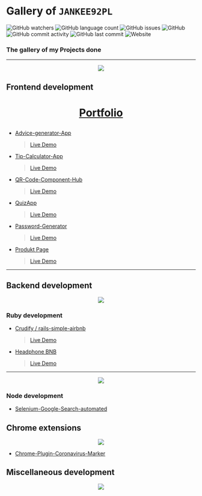 # Gallery of ```JANKEE92PL```

![GitHub watchers](https://img.shields.io/github/watchers/Jankee92pl/Gallery?style=social)
![GitHub language count](https://img.shields.io/github/languages/count/Jankee92pl/gallery)
![GitHub issues](https://img.shields.io/github/issues-raw/jankee92pl/gallery)
![GitHub](https://img.shields.io/github/license/jankee92pl/gallery?style=flat-square)
![GitHub commit activity](https://img.shields.io/github/commit-activity/w/jankee92pl/gallery)
![GitHub last commit](https://img.shields.io/github/last-commit/jankee92pl/gallery)
![Website](https://img.shields.io/website?up_message=online&url=https%3A%2F%2Fjankee92pl.github.io%2FPortfolio%2F)


### The gallery of my Projects done 

<hr>

<p align="center"> <img src="https://user-images.githubusercontent.com/65852150/154863102-f2cba342-d4ea-4817-8357-20c97f0561fe.png" <p/>



## Frontend development
# <p align="center"> [Portfolio](https://jankee92pl.github.io/Portfolio/)<p/>

* [Advice-generator-App](https://github.com/JANKEE92PL/Advice-generator-App)
  > [Live Demo](  https://jankee92pl.github.io/Advice-generator-App/)
* [Tip-Calculator-App](https://github.com/JANKEE92PL/Tip-Calculator-App)
  > [Live Demo](https://jankee92pl.github.io/Tip-Calculator-App/)
* [QR-Code-Component-Hub](https://github.com/JANKEE92PL/QR-Code-Component-Hub)
  > [Live Demo](https://jankee92pl.github.io/QR-Code-Component-Hub/)
* [QuizApp](https://github.com/JANKEE92PL/QuizApp)
  > [Live Demo](https://jankee92pl.github.io/QuizApp/)
* [Password-Generator](https://github.com/JANKEE92PL/Password-Generator)
  > [Live Demo](https://jankee92pl.github.io/Password-Generator/Random%20Password%20Generator/)  
* [Produkt Page](https://github.com/JANKEE92PL/product)
  > [Live Demo](https://jankee92pl.github.io/product/)



<hr>

## Backend development
<p align="center"> <img src="https://user-images.githubusercontent.com/65852150/154863240-4b143256-9073-494d-9f92-e2687e022839.png" <p/>
  
### Ruby development 
  
* [Crudify / rails-simple-airbnb](https://github.com/JANKEE92PL/rails-simple-airbnb)
  > [Live Demo](https://crudify187.herokuapp.com/)
* [Headphone BNB](  https://github.com/arman-aminzadeh/HEADPHONE_BNB)
  > [Live Demo](#)
  
<hr>

<p align="center"> <img src="https://user-images.githubusercontent.com/65852150/154863996-779fefb7-8570-4fea-a8b2-9f0e958d3808.png" <p/>
  
### Node development

* [Selenium-Google-Search-automated](https://github.com/JANKEE92PL/Selenium-Google-Search-automated)


## Chrome extensions
<p align="center"> <img src="https://user-images.githubusercontent.com/65852150/154863795-6e1785a3-ed66-49ca-b311-2f9dc68e5fc1.jpg" <p/>
  

  
* [Chrome-Plugin-Coronavirus-Marker](https://github.com/JANKEE92PL/Chrome-Plugin-Coronavirus-Marker)
  
## Miscellaneous development
  
<p align="center"> <img src="https://user-images.githubusercontent.com/65852150/154865345-c8374f83-85a9-4267-89b7-a58afd0c3b64.png" <p/>
    
